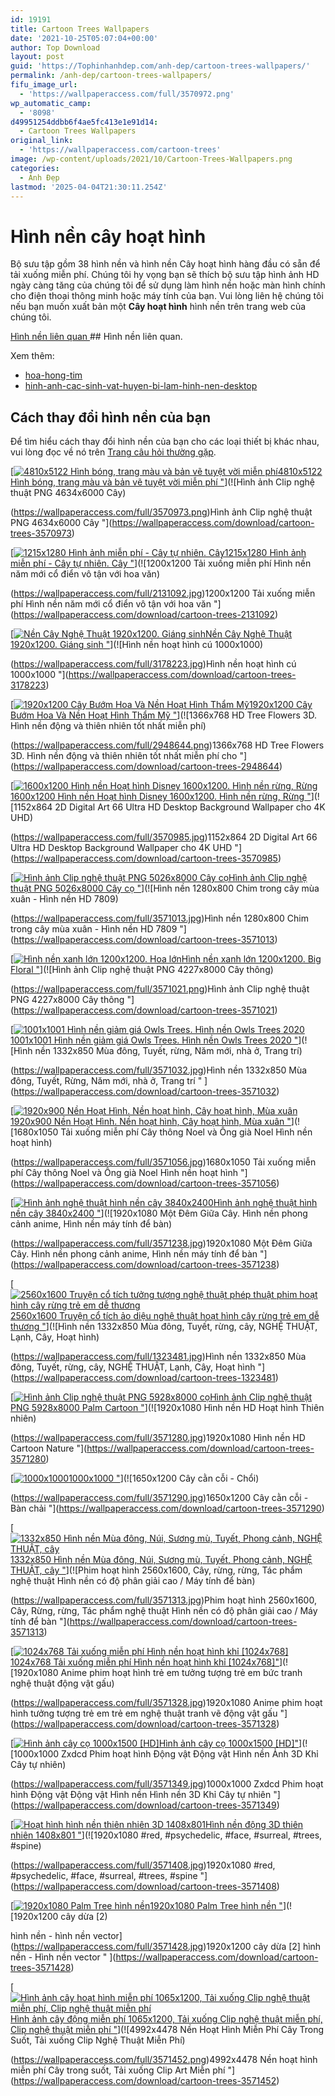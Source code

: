 ```yaml
---
id: 19191
title: Cartoon Trees Wallpapers
date: '2021-10-25T05:07:04+00:00'
author: Top Download
layout: post
guid: 'https://Tophinhanhdep.com/anh-dep/cartoon-trees-wallpapers/'
permalink: /anh-dep/cartoon-trees-wallpapers/
fifu_image_url:
  - 'https://wallpaperaccess.com/full/3570972.png'
wp_automatic_camp:
  - '8098'
d49951254ddbb6f4ae5fc413e1e91d14:
  - Cartoon Trees Wallpapers
original_link:
  - 'https://wallpaperaccess.com/cartoon-trees'
image: /wp-content/uploads/2021/10/Cartoon-Trees-Wallpapers.png
categories:
  - Ảnh Đẹp
lastmod: '2025-04-04T21:30:11.254Z'
---
```

# Hình nền cây hoạt hình

Bộ sưu tập gồm 38 hình nền và hình nền Cây hoạt hình hàng đầu có sẵn để tải xuống miễn phí. Chúng tôi hy vọng bạn sẽ thích bộ sưu tập hình ảnh HD ngày càng tăng của chúng tôi để sử dụng làm hình nền hoặc màn hình chính cho điện thoại thông minh hoặc máy tính của bạn. Vui lòng liên hệ chúng tôi nếu bạn muốn xuất bản một **Cây hoạt hình** hình nền trên trang web của chúng tôi.

[Hình nền liên quan ](#related) ## Hình nền liên quan.

   
 Xem thêm:

   
- [hoa-hong-tim](https://tophinhanhdep.com/hoa-hong/hoa-hong-tim/)
- [hinh-anh-cac-sinh-vat-huyen-bi-lam-hinh-nen-desktop](https://tophinhanhdep.com/hinh-nen-dep/hinh-anh-cac-sinh-vat-huyen-bi-lam-hinh-nen-desktop/)

## Cách thay đổi hình nền của bạn

Để tìm hiểu cách thay đổi hình nền của bạn cho các loại thiết bị khác nhau, vui lòng đọc về nó trên [Trang câu hỏi thường gặp](https://tophinhanhdep.com/faq/).

  
[[![4810x5122 Hình bóng, trang màu và bản vẽ tuyệt vời miễn phí](https://wallpaperaccess.com/full/3570972.png)4810x5122 Hình bóng, trang màu và bản vẽ tuyệt vời miễn phí "](https://wallpaperaccess.com/download/cartoon-trees-3570972)](![Hình ảnh Clip nghệ thuật PNG 4634x6000 Cây)

(https://wallpaperaccess.com/full/3570973.png)Hình ảnh Clip nghệ thuật PNG 4634x6000 Cây "](https://wallpaperaccess.com/download/cartoon-trees-3570973)

[[![1215x1280 Hình ảnh miễn phí - Cây tự nhiên.  Cây](https://wallpaperaccess.com/full/3570977.png)1215x1280 Hình ảnh miễn phí - Cây tự nhiên. Cây "](https://wallpaperaccess.com/download/cartoon-trees-3570977)](![1200x1200 Tải xuống miễn phí Hình nền năm mới cổ điển vô tận với hoa văn)

(https://wallpaperaccess.com/full/2131092.jpg)1200x1200 Tải xuống miễn phí Hình nền năm mới cổ điển vô tận với hoa văn "](https://wallpaperaccess.com/download/cartoon-trees-2131092)

[[![Nền Cây Nghệ Thuật 1920x1200.  Giáng sinh](https://wallpaperaccess.com/full/2131112.jpg)Nền Cây Nghệ Thuật 1920x1200. Giáng sinh "](https://wallpaperaccess.com/download/cartoon-trees-2131112)](![Hình nền hoạt hình cú 1000x1000)

(https://wallpaperaccess.com/full/3178223.jpg)Hình nền hoạt hình cú 1000x1000 "](https://wallpaperaccess.com/download/cartoon-trees-3178223)

[[![1920x1200 Cây Bướm Hoa Và Nền Hoạt Hình Thẩm Mỹ](https://wallpaperaccess.com/full/735394.jpg)1920x1200 Cây Bướm Hoa Và Nền Hoạt Hình Thẩm Mỹ "](https://wallpaperaccess.com/download/cartoon-trees-735394)](![1366x768 HD Tree Flowers 3D.  Hình nền động và thiên nhiên tốt nhất miễn phí)

(https://wallpaperaccess.com/full/2948644.png)1366x768 HD Tree Flowers 3D. Hình nền động và thiên nhiên tốt nhất miễn phí cho "](https://wallpaperaccess.com/download/cartoon-trees-2948644)

[[![1600x1200 Hình nền Hoạt hình Disney 1600x1200.  Hình nền rừng, Rừng](https://wallpaperaccess.com/full/2081869.jpg) 1600x1200 Hình nền Hoạt hình Disney 1600x1200. Hình nền rừng, Rừng "](https://wallpaperaccess.com/download/cartoon-trees-2081869)](![1152x864 2D Digital Art 66 Ultra HD Desktop Background Wallpaper cho 4K UHD)

(https://wallpaperaccess.com/full/3570985.jpg)1152x864 2D Digital Art 66 Ultra HD Desktop Background Wallpaper cho 4K UHD "](https://wallpaperaccess.com/download/cartoon-trees-3570985)

[[![Hình ảnh Clip nghệ thuật PNG 5026x8000 Cây cọ](https://wallpaperaccess.com/full/3570995.png)Hình ảnh Clip nghệ thuật PNG 5026x8000 Cây cọ "](https://wallpaperaccess.com/download/cartoon-trees-3570995)](![Hình nền 1280x800 Chim trong cây mùa xuân - Hình nền HD 7809)

(https://wallpaperaccess.com/full/3571013.jpg)Hình nền 1280x800 Chim trong cây mùa xuân - Hình nền HD 7809 "](https://wallpaperaccess.com/download/cartoon-trees-3571013)

[[![Hình nền xanh lớn 1200x1200.  Hoa lớn](https://wallpaperaccess.com/full/3571014.jpg)Hình nền xanh lớn 1200x1200. Big Floral "](https://wallpaperaccess.com/download/cartoon-trees-3571014)](![Hình ảnh Clip nghệ thuật PNG 4227x8000 Cây thông)

(https://wallpaperaccess.com/full/3571021.png)Hình ảnh Clip nghệ thuật PNG 4227x8000 Cây thông "](https://wallpaperaccess.com/download/cartoon-trees-3571021)

[[![1001x1001 Hình nền giảm giá Owls Trees.  Hình nền Owls Trees 2020](https://wallpaperaccess.com/full/3571027.jpg)1001x1001 Hình nền giảm giá Owls Trees. Hình nền Owls Trees 2020 "](https://wallpaperaccess.com/download/cartoon-trees-3571027)](![Hình nền 1332x850 Mùa đông, Tuyết, rừng, Năm mới, nhà ở, Trang trí)

(https://wallpaperaccess.com/full/3571032.jpg)Hình nền 1332x850 Mùa đông, Tuyết, Rừng, Năm mới, nhà ở, Trang trí " ](https://wallpaperaccess.com/download/cartoon-trees-3571032)

[[![1920x900 Nền Hoạt Hình.  Nền hoạt hình, Cây hoạt hình, Mùa xuân](https://wallpaperaccess.com/full/3571051.jpg)1920x900 Nền Hoạt Hình. Nền hoạt hình, Cây hoạt hình, Mùa xuân "](https://wallpaperaccess.com/download/cartoon-trees-3571051)](![1680x1050 Tải xuống miễn phí Cây thông Noel và Ông già Noel Hình nền hoạt hình)

(https://wallpaperaccess.com/full/3571056.jpg)1680x1050 Tải xuống miễn phí Cây thông Noel và Ông già Noel Hình nền hoạt hình "](https://wallpaperaccess.com/download/cartoon-trees-3571056)

[[![Hình ảnh nghệ thuật hình nền cây 3840x2400](https://wallpaperaccess.com/full/1799114.jpg)Hình ảnh nghệ thuật hình nền cây 3840x2400 "](https://wallpaperaccess.com/download/cartoon-trees-1799114)](![1920x1080 Một Đêm Giữa Cây.  Hình nền phong cảnh anime, Hình nền máy tính để bàn)

(https://wallpaperaccess.com/full/3571238.jpg)1920x1080 Một Đêm Giữa Cây. Hình nền phong cảnh anime, Hình nền máy tính để bàn "](https://wallpaperaccess.com/download/cartoon-trees-3571238)

[[![2560x1600 Truyện cổ tích tưởng tượng nghệ thuật phép thuật phim hoạt hình cây rừng trẻ em dễ thương](https://wallpaperaccess.com/full/3571239.jpg)2560x1600 Truyện cổ tích ảo diệu nghệ thuật hoạt hình cây rừng trẻ em dễ thương "](https://wallpaperaccess.com/download/cartoon-trees-3571239)](![Hình nền 1332x850 Mùa đông, Tuyết, rừng, cây, NGHỆ THUẬT, Lạnh, Cây, Hoạt hình)

(https://wallpaperaccess.com/full/1323481.jpg)Hình nền 1332x850 Mùa đông, Tuyết, rừng, cây, NGHỆ THUẬT, Lạnh, Cây, Hoạt hình "](https://wallpaperaccess.com/download/cartoon-trees-1323481)

[[![Hình ảnh Clip nghệ thuật PNG 5928x8000 cọ](https://wallpaperaccess.com/full/3571266.png)Hình ảnh Clip nghệ thuật PNG 5928x8000 Palm Cartoon "](https://wallpaperaccess.com/download/cartoon-trees-3571266)](![1920x1080 Hình nền HD Hoạt hình Thiên nhiên)

(https://wallpaperaccess.com/full/3571280.jpg)1920x1080 Hình nền HD Cartoon Nature "](https://wallpaperaccess.com/download/cartoon-trees-3571280)

[[![1000x1000 ](https://wallpaperaccess.com/full/3571284.gif)1000x1000 "](https://wallpaperaccess.com/download/cartoon-trees-3571284)](![1650x1200 Cây cằn cỗi - Chổi)

(https://wallpaperaccess.com/full/3571290.jpg)1650x1200 Cây cằn cỗi - Bàn chải "](https://wallpaperaccess.com/download/cartoon-trees-3571290)

[[![1332x850 Hình nền Mùa đông, Núi, Sương mù, Tuyết, Phong cảnh, NGHỆ THUẬT, cây](https://wallpaperaccess.com/full/2936912.jpg)1332x850 Hình nền Mùa đông, Núi, Sương mù, Tuyết, Phong cảnh, NGHỆ THUẬT, cây "](https://wallpaperaccess.com/download/cartoon-trees-2936912)](![Phim hoạt hình 2560x1600, Cây, rừng, rừng, Tác phẩm nghệ thuật Hình nền có độ phân giải cao / Máy tính để bàn)

(https://wallpaperaccess.com/full/3571313.jpg)Phim hoạt hình 2560x1600, Cây, Rừng, rừng, Tác phẩm nghệ thuật Hình nền có độ phân giải cao / Máy tính để bàn "](https://wallpaperaccess.com/download/cartoon-trees-3571313)

[[![1024x768 Tải xuống miễn phí Hình nền hoạt hình khỉ [1024x768]](https://wallpaperaccess.com/full/2066047.gif)1024x768 Tải xuống miễn phí Hình nền hoạt hình khỉ \[1024x768\]"](https://wallpaperaccess.com/download/cartoon-trees-2066047)](![1920x1080 Anime phim hoạt hình trẻ em tưởng tượng trẻ em bức tranh nghệ thuật động vật gấu)

(https://wallpaperaccess.com/full/3571328.jpg)1920x1080 Anime phim hoạt hình tưởng tượng trẻ em trẻ em nghệ thuật tranh vẽ động vật gấu "](https://wallpaperaccess.com/download/cartoon-trees-3571328)

[[![Hình ảnh cây cọ 1000x1500 [HD]](https://wallpaperaccess.com/full/1910782.jpg)Hình ảnh cây cọ 1000x1500 \[HD\]"](https://wallpaperaccess.com/download/cartoon-trees-1910782)](![1000x1000 Zxdcd Phim hoạt hình Động vật Động vật Hình nền Ảnh 3D Khỉ Cây tự nhiên)

(https://wallpaperaccess.com/full/3571349.jpg)1000x1000 Zxdcd Phim hoạt hình Động vật Động vật Hình nền Hình nền 3D Khỉ Cây tự nhiên "](https://wallpaperaccess.com/download/cartoon-trees-3571349)

[[![Hoạt hình hình nền thiên nhiên 3D 1408x801](https://wallpaperaccess.com/full/3571354.jpg)Hình nền động 3D thiên nhiên 1408x801 "](https://wallpaperaccess.com/download/cartoon-trees-3571354)](![1920x1080 #red, #psychedelic, #face, #surreal, #trees, #spine)

(https://wallpaperaccess.com/full/3571408.jpg)1920x1080 #red, #psychedelic, #face, #surreal, #trees, #spine "](https://wallpaperaccess.com/download/cartoon-trees-3571408)

[[![1920x1080 Palm Tree hình nền](https://wallpaperaccess.com/full/1750488.jpg)1920x1080 Palm Tree hình nền "](https://wallpaperaccess.com/download/cartoon-trees-1750488)](![1920x1200 cây dừa [2)

 hình nền - hình nền vector](https://wallpaperaccess.com/full/3571428.jpg)1920x1200 cây dừa \[2\] hình nền - Hình nền vector " ](https://wallpaperaccess.com/download/cartoon-trees-3571428)

[[![Hình ảnh cây hoạt hình miễn phí 1065x1200, Tải xuống Clip nghệ thuật miễn phí, Clip nghệ thuật miễn phí](https://wallpaperaccess.com/full/2131070.jpg)Hình ảnh cây động miễn phí 1065x1200, Tải xuống Clip nghệ thuật miễn phí, Clip nghệ thuật miễn phí "](https://wallpaperaccess.com/download/cartoon-trees-2131070)](![4992x4478 Nền Hoạt Hình Miễn Phí Cây Trong Suốt, Tải xuống Clip Nghệ Thuật Miễn Phí)

(https://wallpaperaccess.com/full/3571452.png)4992x4478 Nền hoạt hình miễn phí Cây trong suốt, Tải xuống Clip Art Miễn phí "](https://wallpaperaccess.com/download/cartoon-trees-3571452)
